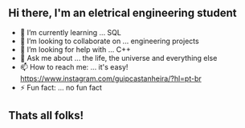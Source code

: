 ## Hi there, I'm an eletrical engineering student

- 🌱 I’m currently learning ... SQL
- 👯 I’m looking to collaborate on ... engineering projects
- 🤔 I’m looking for help with ... C++
- 💬 Ask me about ... the life, the universe and everything else
- 📫 How to reach me: ... it's easy! https://www.instagram.com/guipcastanheira/?hl=pt-br
- ⚡ Fun fact: ... no fun fact

## Thats all folks!
<!--
**guilhermecastanheira/guilhermecastanheira** is a ✨ _special_ ✨ repository because its `README.md` (this file) appears on your GitHub profile.

Here are some ideas to get you started:

- 🔭 I’m currently working on ... 
- 🌱 I’m currently learning ...
- 👯 I’m looking to collaborate on ...
- 🤔 I’m looking for help with ...
- 💬 Ask me about ... 
- 📫 How to reach me: ...
- ⚡ Fun fact: ...
-->
